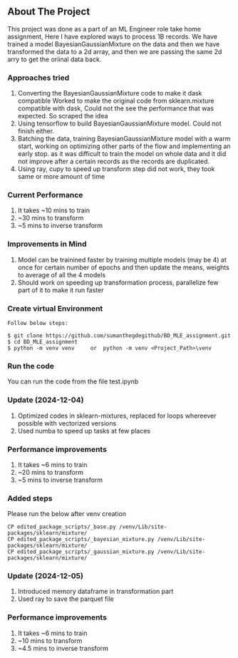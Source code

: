 <!-- ABOUT THE PROJECT -->
## About The Project
This project was done as a part of an ML Engineer role take home assignment, Here I have explored ways to process 1B records.
We have trained a model BayesianGaussianMixture on the data and then we have transformed the data to a 2d array, and then we are passing the same 2d arry to get the oriinal data back.

### Approaches tried
1. Converting the BayesianGaussianMixture code to make it dask compatible
    Worked to make the original code from sklearn.mixture compatible with dask, Could not the see the performance that was expected. So scraped the idea
2. Using tensorflow to build BayesianGaussianMixture model. Could not finish either.
3. Batching the data, training BayesianGaussianMixture model with a warm start, working on optimizing other parts of the flow and implementing an early stop. as it was difficult to train the model on whole data and it did not improve after a certain records as the records are duplicated. 
4. Using ray, cupy to speed up transform step did not work, they took same or more amount of time

### Current Performance
1. It takes ~10 mins to train
2. ~30 mins to transform
3. ~5 mins to inverse transform

### Improvements in Mind
1. Model can be trainined faster by training multiple models (may be 4) at once for certain number of epochs and then update the means, weights to average of all the 4 models
2. Should work on speeding up transformation process, parallelize few part of it to make it run faster

### Create virtual Environment
```
Follow below steps:

$ git clone https://github.com/sumanthegdegithub/BD_MLE_assignment.git
$ cd BD_MLE_assignment
$ python -m venv venv     or  python -m venv <Project_Path>\venv
```

### Run the code
You can run the code from the file test.ipynb

### Update (2024-12-04)
1. Optimized codes in sklearn-mixtures, replaced for loops whereever possible with vectorized versions
2. Used numba to speed up tasks at few places

### Performance improvements
1. It takes ~6 mins to train
2. ~20 mins to transform
3. ~5 mins to inverse transform

### Added steps
Please run the below after venv creation
```
CP edited_package_scripts/_base.py /venv/Lib/site-packages/sklearn/mixture/
CP edited_package_scripts/_bayesian_mixture.py /venv/Lib/site-packages/sklearn/mixture/
CP edited_package_scripts/_gaussian_mixture.py /venv/Lib/site-packages/sklearn/mixture/
```

### Update (2024-12-05)
1. Introduced memory dataframe in transformation part
2. Used ray to save the parquet file

### Performance improvements
1. It takes ~6 mins to train
2. ~10 mins to transform
3. ~4.5 mins to inverse transform